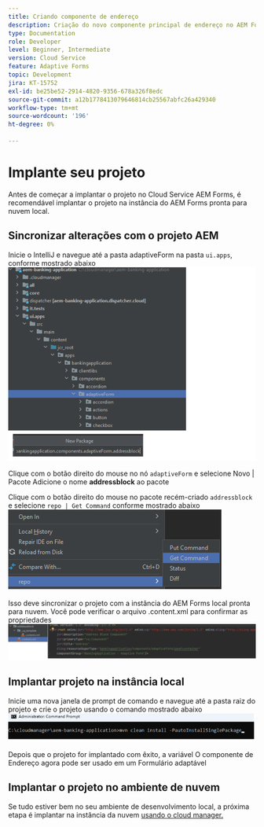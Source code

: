 ```yaml
---
title: Criando componente de endereço
description: Criação do novo componente principal de endereço no AEM Forms Cloud Service
type: Documentation
role: Developer
level: Beginner, Intermediate
version: Cloud Service
feature: Adaptive Forms
topic: Development
jira: KT-15752
exl-id: be25be52-2914-4820-9356-678a326f8edc
source-git-commit: a12b1778413079646814cb25567abfc26a429340
workflow-type: tm+mt
source-wordcount: '196'
ht-degree: 0%

---
```


# Implante seu projeto

Antes de começar a implantar o projeto no Cloud Service AEM Forms, é recomendável implantar o projeto na instância do AEM Forms pronta para nuvem local.

## Sincronizar alterações com o projeto AEM

Inicie o IntelliJ e navegue até a pasta adaptiveForm na pasta ``ui.apps``, conforme mostrado abaixo
![intellij](assets/intellij.png)

Clique com o botão direito do mouse no nó ``adaptiveForm`` e selecione Novo | Pacote
Adicione o nome **addressblock** ao pacote

Clique com o botão direito do mouse no pacote recém-criado ``addressblock`` e selecione ``repo | Get Command`` conforme mostrado abaixo
![repo-sync](assets/sync-repo.png)

Isso deve sincronizar o projeto com a instância do AEM Forms local pronta para nuvem. Você pode verificar o arquivo .content.xml para confirmar as propriedades
![pós-sincronização](assets/after-sync.png)

## Implantar projeto na instância local

Inicie uma nova janela de prompt de comando e navegue até a pasta raiz do projeto e crie o projeto usando o comando mostrado abaixo
![implantar](assets/build-project.png)

Depois que o projeto for implantado com êxito, a variável
O componente de Endereço agora pode ser usado em um Formulário adaptável

## Implantar o projeto no ambiente de nuvem

Se tudo estiver bem no seu ambiente de desenvolvimento local, a próxima etapa é implantar na instância da nuvem [usando o cloud manager.](https://experienceleague.adobe.com/en/docs/experience-manager-learn/cloud-service/forms/developing-for-cloud-service/push-project-to-cloud-manager-git)
